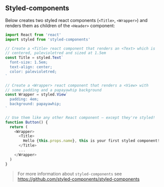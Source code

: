 ## Styled-components

Below creates two styled react components (`<Title>`, `<Wrapper>`) and renders them
as children of the `<Header>` component:

```js
import React from 'react'
import styled from 'styled-components'

// Create a <Title> react component that renders an <Text> which is
// centered, palevioletred and sized at 1.5em
const Title = styled.Text`
  font-size: 1.5em;
  text-align: center;
  color: palevioletred;
`

// Create a <Wrapper> react component that renders a <View> with
// some padding and a papayawhip background
const Wrapper = styled.View`
  padding: 4em;
  background: papayawhip;
`

// Use them like any other React component – except they're styled!
function Button() {
  return (
    <Wrapper>
      <Title>
        Hello {this.props.name}, this is your first styled component!
      </Title>
      ...
    </Wrapper>
  )
}
```

> For more information about `styled-components` see https://github.com/styled-components/styled-components
